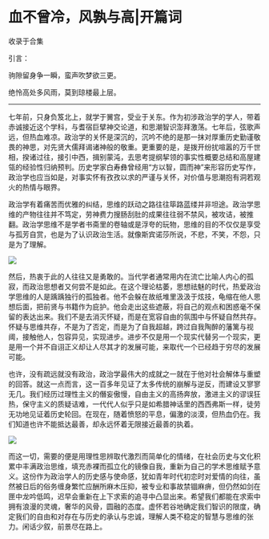 # 血不曾冷，风孰与高|开篇词


收录于合集

引言：

驹隙留身争一瞬，蛮声吹梦欲三更。

绝怜高处多风雨，莫到琼楼最上层。

* * *

  

七年前，只身负笈北上，就学于黉宫，受业于关东。作为初涉政治学的学人，带着赤诚接近这个学科，与耆宿巨擘神交论道，和思潮智识澎拜激荡。七年后，弦歌声远，但热血难凉。政治学的关怀是深沉的，沉吟不绝的是那一抹对厚重历史勤谨敬畏的神思，对先贤大儒拜谒诸神般的敬重。更重要的是，是拨开纷扰喧嚣的万千世相，揆诸过往，接引中西，揖别蒙沌，去思考提纲挈领的事实性概要总结和高屋建瓴的经验性归纳预判。历史学家白寿彝曾经用“方以智，圆而神”来形容历史写作，政治学也应当如是，对事实怀有孜孜以求的严谨与关怀，对价值与思潮抱有洞若观火的热情与眼界。

政治学有着痛苦而优雅的纠结，思维的跃动之路往往筚路蓝缕并非坦途。政治学思维的产物往往并不笃定，劳神费力搜肠刮肚的成果往往弱不禁风，被攻诘，被推翻。政治学思维不是学者书斋里的卷轴或是浮夸的玩物，思维的目的不仅仅是享受与孤芳自赏，也是为了认识政治生活。就像斯宾诺莎所说，不悲，不笑，不怨，只是为了理解。

![](/images/685/2.jpeg)

  

然后，热衷于此的人往往又是勇敢的。当代学者通常用内在流亡比喻人内心的孤寂，而政治思想者又何尝不是如此。在这个理论枯萎，思想祛魅的时代，热爱政治学思维的人是踽踽独行的孤独者。他不会躲在故纸堆里汲汲于炫技，龟缩在他人思想后面，把前贤与书籍作为庇护。他会走出这些遮蔽，将自己的观点和困惑毫不保留的表达出来。我们不是去消灭怀疑，而是在宽容自由的氛围中与怀疑自然共存。怀疑与思维共存，不是为了否定，而是为了自我超越，跨过自我陶醉的藩篱与视阈，接触他人，包容异见，实现进步。进步不仅是用一个现实代替另一个现实，更是用一个并不自诩正义却让人尽其才的发展可能，来取代一个已经趋于穷尽的发展可能。

也许，没有疏远就没有政治，政治学最伟大的成就之一就在于他对社会解体与重塑的回答。就这一点而言，这一百多年见证了太多传统的崩解与逆反，而建设又寥寥无几。我们经历过理性主义的僭妄傲慢，自由主义的高扬奔放，激进主义的谬误狂热，保守主义的质疑诘难，一代代人似乎只是如希腊神话里的西西弗斯一样，徒劳无功地见证着历史轮回。在现在，随着愤怒的平息，偏激的淡漠，但热血仍在。我们知道也许不能抵达最善，却永远怀着无限接近最善的执着。

![](/images/685/3.jpeg)

而这一切，需要的便是用理性思辨取代激烈而简单化的情绪，在社会历史与文化积累中丰满政治思维，填充赤裸而孤立化的镜像自我，重新为自己的学术思维赋予意义。这份作为政治学人的历史感与使命感，犹如青年时代初恋时对爱情的向往，虽然被日后的俗务缠身繁忙应酬所麻木压抑，被专业和事故禁锢麻痹，但仍然如剑在匣中龙吟低鸣，迟早会重新在上下求索的追寻中凸显出来。希望我们都能在求索中拥有浪漫的灵魂，奢华的风骨，圆融的态度。虚怀若谷地确定我们智识的限度，确定我们的自由和对存在与历史的承认与忠诚，理解人类不稳定的智慧与思维的张力。闲话少叙，前景尽在路上。

  

